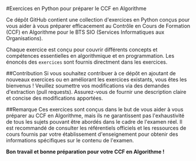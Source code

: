 #Exercices en Python pour préparer le CCF en Algorithme

Ce dépôt GitHub contient une collection d'exercices en Python conçus pour vous aider à vous préparer efficacement au Contrôle en Cours de Formation (CCF) en Algorithme pour le BTS SIO (Services Informatiques aux Organisations).

Chaque exercice est conçu pour couvrir différents concepts et compétences essentielles en algorithmique et en programmation. Les énoncés des `exercices` sont fournis directment dans les exercices.

##Contribution
Si vous souhaitez contribuer à ce dépôt en ajoutant de nouveaux exercices ou en améliorant les exercices existants, vous êtes les bienvenus ! Veuillez soumettre vos modifications via des demandes d'extraction (pull requests). Assurez-vous de fournir une description claire et concise des modifications apportées.

##Remarque
Ces exercices sont conçus dans le but de vous aider à vous préparer au CCF en Algorithme, mais ils ne garantissent pas l'exhaustivité de tous les sujets pouvant être abordés dans le cadre de l'examen réel. Il est recommandé de consulter les référentiels officiels et les ressources de cours fournis par votre établissement d'enseignement pour obtenir des informations spécifiques sur le contenu de l'examen.

**Bon travail et bonne préparation pour votre CCF en Algorithme !**